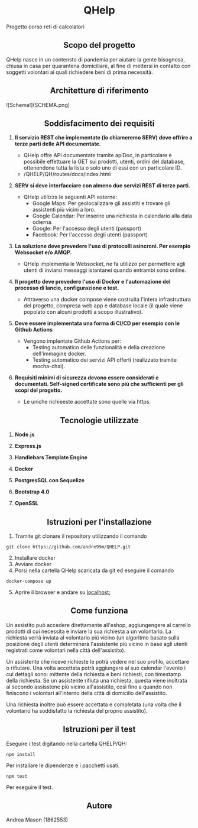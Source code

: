 <h1 align="center">QHelp</h1>
Progetto corso reti di calcolatori

<h2 align="center">Scopo del progetto</h2>
<p>QHelp nasce in un contensto di pandemia per aiutare la gente bisognosa, chiusa in casa per quarantena domiciliare, al fine di mettersi in contatto con soggetti volontari ai quali richiedere beni di prima necessità. </p>

<h2 align="center">Architetture di riferimento</h2>
![Schema!](SCHEMA.png)
<h2 align="center">Soddisfacimento dei requisiti</h2>

1. __Il servizio REST che implementate (lo chiameremo SERV) deve offrire a terze parti delle API documentate.__ 
    - QHelp offre API documentate tramite apiDoc, in particolare è possibile effettuare la GET sui prodotti, utenti, ordini del database, ottenendone tutta la lista o solo uno di essi con un particolare ID.
    -  /QHELP/QH/routes/docs/index.html

 2. __SERV si deve interfacciare con almeno due servizi REST di terze parti.__ 
    - QHelp utilizza le seguenti API esterne:
        - Google Maps: Per geolocalizzare gli assistiti e trovare gli assistenti più vicini a loro.
        - Google Calendar: Per inserire una richiesta in calendario alla data odierna.
        - Google: Per l'accesso degli utenti (passport)
        - Facebook: Per l'accesso degli utenti (passport)

3. __La soluzione deve prevedere l'uso di protocolli asincroni. Per esempio Websocket e/o AMQP.__ 
    - QHelp implementa le Websocket, ne fa utilizzo per permettere agli utenti di inviarsi messaggi istantanei quando entrambi sono online.
    
4. __Il progetto deve prevedere l'uso di Docker e l'automazione del processo di lancio, configurazione e test.__ 
    - Attraverso una docker compose viene costruita l'intera infrastruttura del progetto, compresa web app e database locale (il quale viene popolato con alcuni prodotti a scopo illustrativo).

5. __Deve essere implementata una forma di CI/CD per esempio con le Github Actions__ 
    - Vengono implentate Github Actions per:
        - Testing automatico delle funzionalità e della creazione dell'immagine docker.
        - Testing automatico dei servizi API offerti (realizzato tramite mocha-chai).

6. __Requisiti minimi di sicurezza devono essere considerati e documentati. Self-signed certificate sono più che sufficienti per gli scopi del progetto.__ 
    - Le uniche richieeste accettate sono quelle via https.

<h2 align="center">Tecnologie utilizzate</h2>

1. __Node.js__ 

 2. __Express.js__ 

3. __Handlebars Template Engine__ 

4. __Docker__ 

6. __PostgresSQL con Sequelize__ 

7. __Bootstrap 4.0__ 

8. __OpenSSL__ 

<h2 align="center">Istruzioni per l'installazione</h2>

  1) Tramite git clonare il repository utilizzando il comando 
  ```
  git clone https://github.com/andre99m/QHELP.git
  ```
  2) Installare docker
  3) Avviare docker
  4) Porsi nella cartella QHelp scaricata da git ed eseguire il comando 
  ```
  docker-compose up
  ```  
  5) Aprire il browser e andare su [localhost](https://localhost:3000/);

<h2 align="center">Come funziona</h2>

Un assistito può accedere direttamente all'eshop, aggiungengere al carrello prodotti di cui necessita e inviare la sua richiesta a un volontario. La richiesta verrà inviata al volontario più vicino (un algoritmo basato sulla posizione degli utenti determinerà l'assistente più vicino in base agli utenti registrati come volontari nella città dell'assistito). 

Un assistente che riceve richieste le potrà vedere nel suo profilo, accettare o rifiutare. Una volta accettata potrà aggiungere al suo calendar l'evento i cui dettagli sono: mittente della richiesta e beni richiesti, con timestamp della richiesta.
Se un assistente rifiuta una richiesta, questa viene inoltrata al secondo assisstene più vicino all'assistito, così fino a quando non finiscono i volontari
all'interno della città di domicilio dell'assistito.

Una richiesta inoltre può essere accettata e completata (una volta che il volontario ha soddisfatto la richiesta del proprio assistito).

<h2 align="center">Istruzioni per il test</h2>


Eseguire i test digitando nella cartella QHELP/QH:
```
npm install 
```
Per installare le dipendenze e i pacchetti usati.

```
npm test
```
Per eseguire il test.

<h2 align="center">Autore</h2>
Andrea Mason (1862553)
